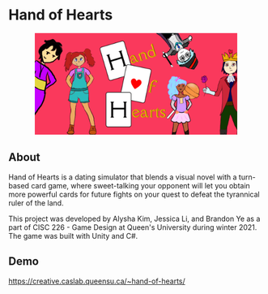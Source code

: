 # Hand of Hearts

<p align="center">
  <img src="banner.jpg" alt="Logo" height = "200"
</p>

## About

Hand of Hearts is a dating simulator that blends a visual novel with a turn-based card game, where sweet-talking your opponent will let you obtain more powerful cards for future fights on your quest to defeat the tyrannical ruler of the land.

This project was developed by Alysha Kim, Jessica Li, and Brandon Ye as a part of CISC 226 - Game Design at Queen's University during winter 2021. The game was built with Unity and C#.

## Demo

https://creative.caslab.queensu.ca/~hand-of-hearts/
